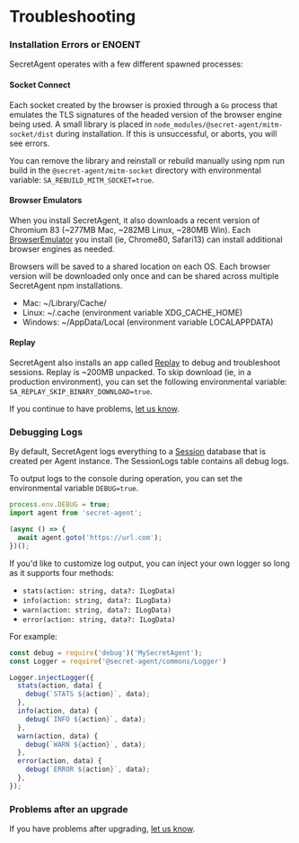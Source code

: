 # Troubleshooting

### Installation Errors or ENOENT

SecretAgent operates with a few different spawned processes:

#### Socket Connect

Each socket created by the browser is proxied through a `Go` process that emulates the TLS signatures of the headed version of the browser engine being used. A small library is placed in `node_modules/@secret-agent/mitm-socket/dist` during installation. If this is unsuccessful, or aborts, you will see errors.

You can remove the library and reinstall or rebuild manually using npm run build in the `@secret-agent/mitm-socket` directory with environmental variable: `SA_REBUILD_MITM_SOCKET=true`.

#### Browser Emulators

When you install SecretAgent, it also downloads a recent version of Chromium 83 (~277MB Mac, ~282MB Linux, ~280MB Win). Each [BrowserEmulator](/docs/advanced/browser-emulators) you install (ie, Chrome80, Safari13) can install additional browser engines as needed.

Browsers will be saved to a shared location on each OS. Each browser version will be downloaded only once and can be shared across multiple SecretAgent npm installations.

- Mac: ~/Library/Cache/
- Linux: ~/.cache (environment variable XDG_CACHE_HOME)
- Windows: ~/AppData/Local (environment variable LOCALAPPDATA)

#### Replay

SecretAgent also installs an app called [Replay](/docs/advanced/session-replay) to debug and troubleshoot sessions. Replay is ~200MB unpacked. To skip download (ie, in a production environment), you can set the following environmental variable: `SA_REPLAY_SKIP_BINARY_DOWNLOAD=true`.

If you continue to have problems, [let us know](https://github.com/ulixee/secret-agent/issues).

### Debugging Logs

By default, SecretAgent logs everything to a [Session](/docs/advanced/session) database that is created per Agent instance. The SessionLogs table contains all debug logs.

To output logs to the console during operation, you can set the environmental variable `DEBUG=true`.

```js
process.env.DEBUG = true;
import agent from 'secret-agent';

(async () => {
  await agent.goto('https://url.com');
})();
```

If you'd like to customize log output, you can inject your own logger so long as it supports four methods:

- `stats(action: string, data?: ILogData)`
- `info(action: string, data?: ILogData)`
- `warn(action: string, data?: ILogData)`
- `error(action: string, data?: ILogData)`

For example:

```js
const debug = require('debug')('MySecretAgent');
const Logger = require('@secret-agent/commons/Logger')

Logger.injectLogger({
  stats(action, data) {
    debug(`STATS ${action}`, data);
  },
  info(action, data) {
    debug(`INFO ${action}`, data);
  },
  warn(action, data) {
    debug(`WARN ${action}`, data);
  },
  error(action, data) {
    debug(`ERROR ${action}`, data);
  },
});
```

### Problems after an upgrade

If you have problems after upgrading, [let us know](https://github.com/ulixee/secret-agent/issues).
